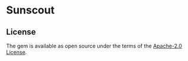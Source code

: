 # Sunscout

## License

The gem is available as open source under the terms of the [Apache-2.0 License](http://opensource.org/licenses/Apache-2.0).


